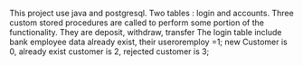 This project use java and postgresql.
Two tables : login and accounts.
Three custom stored procedures are called to perform some portion of the functionality. They are deposit, withdraw, transfer
The login table include bank employee data already exist, their useroremploy =1; new Customer is 0, already exist customer is 2, rejected customer is 3;


